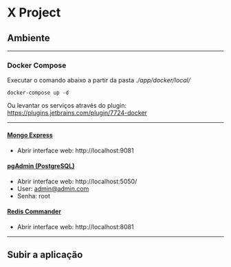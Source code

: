 # X Project

## Ambiente
---
### Docker Compose
Executar o comando abaixo a partir da pasta *./app/docker/local/*

    docker-compose up -d

Ou levantar os serviços através do plugin: https://plugins.jetbrains.com/plugin/7724-docker

---
#### [Mongo Express](https://github.com/mongo-express/mongo-express)
- Abrir interface web: http://localhost:9081

#### [pgAdmin (PostgreSQL)](https://www.pgadmin.org)
- Abrir interface web: http://localhost:5050/
- User: admin@admin.com
- Senha: root

#### [Redis Commander](https://www.npmjs.com/package/redis-commander)
- Abrir interface web: http://localhost:8081

---

## Subir a aplicação

